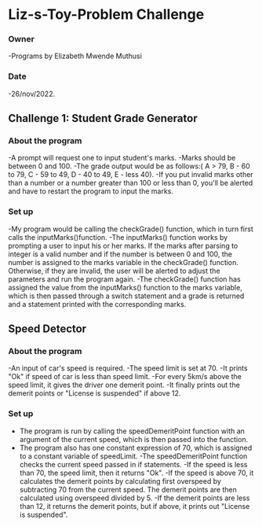 # Liz-s-Toy-Problem Challenge
### Owner
-Programs by Elizabeth Mwende Muthusi
### Date
-26/nov/2022.

## Challenge 1: Student Grade Generator
### About the program
-A prompt will request one to input student's marks.
-Marks should be between 0 and 100.
-The grade output would be as follows:(  A > 79, B - 60 to 79, C -  59 to 49, D - 40 to 49, E - less 40).
-If you put invalid marks other than a number or a number greater than 100 or less than 0, you'll be alerted and have to restart the program to input the marks.

### Set up
-My program would be calling the checkGrade() function, which in turn first calls the inputMarks()function.
-The inputMarks() function works by prompting a user to input his or her marks. If the marks after parsing to integer is a valid number and if the number is between 0 and 100, the number is assigned to the marks variable in the checkGrade() function. Otherwise, if they are invalid, the user will be alerted to adjust the parameters and run the program again.
-The checkGrade() function has assigned the value from the inputMarks() function to the marks variable, which is then passed through a switch statement and a grade is returned and a statement printed with the corresponding marks.

## Speed Detector
### About the program
-An input of car's speed is required.
-The speed limit is set at 70.
-It prints "Ok" if speed of car is less than speed limit.
-For every 5km/s above the speed limit, it gives the driver one demerit point.
-It finally prints out the demerit points or "License is suspended" if above 12.

### Set up
- The program is run by calling the speedDemeritPoint function with an argument of the current speed, which is then passed into the function.
- The program also has one constant expression of 70, which is assigned to a constant variable of speedLimit.
-The speedDemeritPoint function checks the current speed passed in if statements.
-If the speed is less than 70, the speed limit, then it returns "Ok".
-If the speed is above 70, it calculates the demerit points by calculating first overspeed by subtracting 70 from the current speed. The demerit points are then calculated using overspeed divided by 5.
-If the demerit points are less than 12, it returns the demerit points, but if above, it prints out "License is suspended".



